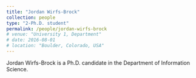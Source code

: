 ```yaml
---
title: "Jordan Wirfs-Brock"
collection: people
type: "2-Ph.D. student"
permalink: /people/jordan-wirfs-brock
# venue: "University 1, Department"
# date: 2016-08-01
# location: "Boulder, Colorado, USA"
---
```


Jordan Wirfs-Brock is a Ph.D. candidate in the Department of Information Science.
